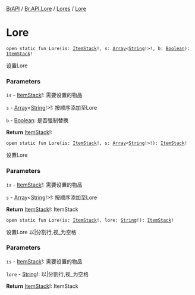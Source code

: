 [BrAPI](../../index.md) / [Br.API.Lore](../index.md) / [Lores](index.md) / [Lore](./-lore.md)

# Lore

`open static fun Lore(is: `[`ItemStack`](https://hub.spigotmc.org/javadocs/spigot/org/bukkit/inventory/ItemStack.html)`!, s: `[`Array`](https://kotlinlang.org/api/latest/jvm/stdlib/kotlin/-array/index.html)`<`[`String`](https://kotlinlang.org/api/latest/jvm/stdlib/kotlin/-string/index.html)`!>!, b: `[`Boolean`](https://kotlinlang.org/api/latest/jvm/stdlib/kotlin/-boolean/index.html)`): `[`ItemStack`](https://hub.spigotmc.org/javadocs/spigot/org/bukkit/inventory/ItemStack.html)`!`

设置Lore

### Parameters

`is` - [ItemStack](https://hub.spigotmc.org/javadocs/spigot/org/bukkit/inventory/ItemStack.html)!: 需要设置的物品

`s` - [Array](https://kotlinlang.org/api/latest/jvm/stdlib/kotlin/-array/index.html)&lt;[String](https://kotlinlang.org/api/latest/jvm/stdlib/kotlin/-string/index.html)!&gt;!: 按顺序添加至Lore

`b` - [Boolean](https://kotlinlang.org/api/latest/jvm/stdlib/kotlin/-boolean/index.html): 是否强制替换

**Return**
[ItemStack](https://hub.spigotmc.org/javadocs/spigot/org/bukkit/inventory/ItemStack.html)!:

`open static fun Lore(is: `[`ItemStack`](https://hub.spigotmc.org/javadocs/spigot/org/bukkit/inventory/ItemStack.html)`!, s: `[`Array`](https://kotlinlang.org/api/latest/jvm/stdlib/kotlin/-array/index.html)`<`[`String`](https://kotlinlang.org/api/latest/jvm/stdlib/kotlin/-string/index.html)`!>!): `[`ItemStack`](https://hub.spigotmc.org/javadocs/spigot/org/bukkit/inventory/ItemStack.html)`!`

设置Lore

### Parameters

`is` - [ItemStack](https://hub.spigotmc.org/javadocs/spigot/org/bukkit/inventory/ItemStack.html)!: 需要设置的物品

`s` - [Array](https://kotlinlang.org/api/latest/jvm/stdlib/kotlin/-array/index.html)&lt;[String](https://kotlinlang.org/api/latest/jvm/stdlib/kotlin/-string/index.html)!&gt;!: 按顺序添加至Lore

**Return**
[ItemStack](https://hub.spigotmc.org/javadocs/spigot/org/bukkit/inventory/ItemStack.html)!: ItemStack

`open static fun Lore(is: `[`ItemStack`](https://hub.spigotmc.org/javadocs/spigot/org/bukkit/inventory/ItemStack.html)`!, lore: `[`String`](https://kotlinlang.org/api/latest/jvm/stdlib/kotlin/-string/index.html)`!): `[`ItemStack`](https://hub.spigotmc.org/javadocs/spigot/org/bukkit/inventory/ItemStack.html)`!`

设置Lore 以|分割行,视_为空格

### Parameters

`is` - [ItemStack](https://hub.spigotmc.org/javadocs/spigot/org/bukkit/inventory/ItemStack.html)!: 需要设置的物品

`lore` - [String](https://kotlinlang.org/api/latest/jvm/stdlib/kotlin/-string/index.html)!: 以|分割行,视_为空格

**Return**
[ItemStack](https://hub.spigotmc.org/javadocs/spigot/org/bukkit/inventory/ItemStack.html)!: ItemStack


